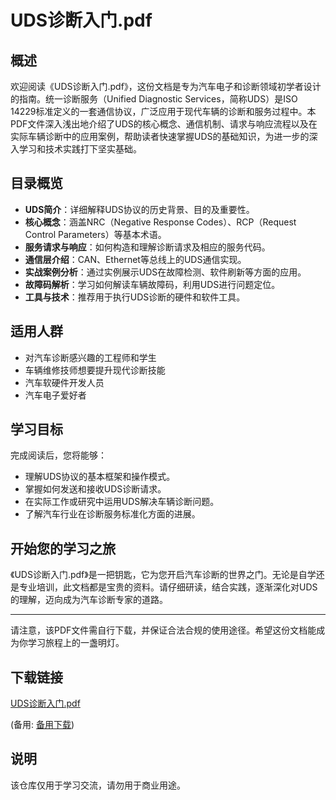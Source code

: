 # UDS诊断入门.pdf

## 概述
欢迎阅读《UDS诊断入门.pdf》，这份文档是专为汽车电子和诊断领域初学者设计的指南。统一诊断服务（Unified Diagnostic Services，简称UDS）是ISO 14229标准定义的一套通信协议，广泛应用于现代车辆的诊断和服务过程中。本PDF文件深入浅出地介绍了UDS的核心概念、通信机制、请求与响应流程以及在实际车辆诊断中的应用案例，帮助读者快速掌握UDS的基础知识，为进一步的深入学习和技术实践打下坚实基础。

## 目录概览
- **UDS简介**：详细解释UDS协议的历史背景、目的及重要性。
- **核心概念**：涵盖NRC（Negative Response Codes）、RCP（Request Control Parameters）等基本术语。
- **服务请求与响应**：如何构造和理解诊断请求及相应的服务代码。
- **通信层介绍**：CAN、Ethernet等总线上的UDS通信实现。
- **实战案例分析**：通过实例展示UDS在故障检测、软件刷新等方面的应用。
- **故障码解析**：学习如何解读车辆故障码，利用UDS进行问题定位。
- **工具与技术**：推荐用于执行UDS诊断的硬件和软件工具。

## 适用人群
- 对汽车诊断感兴趣的工程师和学生
- 车辆维修技师想要提升现代诊断技能
- 汽车软硬件开发人员
- 汽车电子爱好者

## 学习目标
完成阅读后，您将能够：
- 理解UDS协议的基本框架和操作模式。
- 掌握如何发送和接收UDS诊断请求。
- 在实际工作或研究中运用UDS解决车辆诊断问题。
- 了解汽车行业在诊断服务标准化方面的进展。

## 开始您的学习之旅
《UDS诊断入门.pdf》是一把钥匙，它为您开启汽车诊断的世界之门。无论是自学还是专业培训，此文档都是宝贵的资料。请仔细研读，结合实践，逐渐深化对UDS的理解，迈向成为汽车诊断专家的道路。

---

请注意，该PDF文件需自行下载，并保证合法合规的使用途径。希望这份文档能成为你学习旅程上的一盏明灯。

## 下载链接
[UDS诊断入门.pdf](https://pan.quark.cn/s/7a69838b282e) 

(备用: [备用下载](https://pan.baidu.com/s/1LM1iOq1WExn515j3VCz1Hw?pwd=1234))

## 说明

该仓库仅用于学习交流，请勿用于商业用途。
